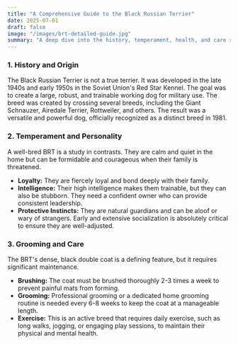 ```yaml
---
title: "A Comprehensive Guide to the Black Russian Terrier"
date: 2025-07-01
draft: false
image: "/images/brt-detailed-guide.jpg"
summary: "A deep dive into the history, temperament, health, and care requirements of the Black Russian Terrier."
---
```


### 1. History and Origin

The Black Russian Terrier is not a true terrier. It was developed in the late 1940s and early 1950s in the Soviet Union's Red Star Kennel. The goal was to create a large, robust, and trainable working dog for military use. The breed was created by crossing several breeds, including the Giant Schnauzer, Airedale Terrier, Rottweiler, and others. The result was a versatile and powerful dog, officially recognized as a distinct breed in 1981.

### 2. Temperament and Personality

A well-bred BRT is a study in contrasts. They are calm and quiet in the home but can be formidable and courageous when their family is threatened.

* **Loyalty:** They are fiercely loyal and bond deeply with their family.
* **Intelligence:** Their high intelligence makes them trainable, but they can also be stubborn. They need a confident owner who can provide consistent leadership.
* **Protective Instincts:** They are natural guardians and can be aloof or wary of strangers. Early and extensive socialization is absolutely critical to ensure they are well-adjusted.

### 3. Grooming and Care

The BRT's dense, black double coat is a defining feature, but it requires significant maintenance.

* **Brushing:** The coat must be brushed thoroughly 2-3 times a week to prevent painful mats from forming.
* **Grooming:** Professional grooming or a dedicated home grooming routine is needed every 6-8 weeks to keep the coat at a manageable length.
* **Exercise:** This is an active breed that requires daily exercise, such as long walks, jogging, or engaging play sessions, to maintain their physical and mental health.

